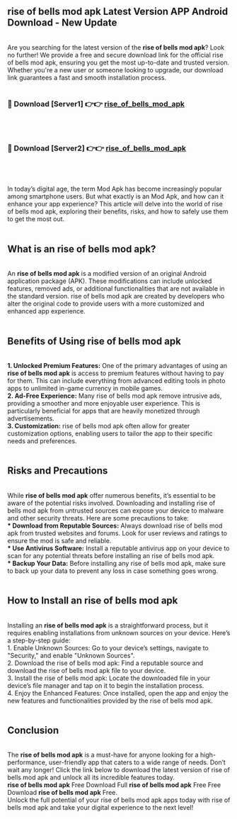 ## rise of bells mod apk Latest Version APP Android Download - New Update
<br>
Are you searching for the latest version of the <strong>rise of bells mod apk</strong>? Look no further! We provide a free and secure download link for the official rise of bells mod apk, ensuring you get the most up-to-date and trusted version. Whether you're a new user or someone looking to upgrade, our download link guarantees a fast and smooth installation process.
<br>
<br>
<h3>🔴 Download [Server1] 👉👉 <a href="https://modyolo.store/rise+of+bells+mod+apk">rise_of_bells_mod_apk</a></h3><br>
<br>
<h3>🔴 Download [Server2] 👉👉 <a href="https://modyolo.store/rise+of+bells+mod+apk">rise_of_bells_mod_apk</a></h3><br>
<br>
<br>
In today’s digital age, the term Mod Apk has become increasingly popular among smartphone users. But what exactly is an Mod Apk, and how can it enhance your app experience? This article will delve into the world of rise of bells mod apk, exploring their benefits, risks, and how to safely use them to get the most out.
<br>
<br>
<h2>What is an rise of bells mod apk?</h2>
<br>
An <strong>rise of bells mod apk</strong> is a modified version of an original Android application package (APK). These modifications can include unlocked features, removed ads, or additional functionalities that are not available in the standard version. rise of bells mod apk are created by developers who alter the original code to provide users with a more customized and enhanced app experience.
<br>
<br>
<h2>Benefits of Using rise of bells mod apk</h2>
<br>
<strong> 1. Unlocked Premium Features:</strong> One of the primary advantages of using an <strong>rise of bells mod apk</strong> is access to premium features without having to pay for them. This can include everything from advanced editing tools in photo apps to unlimited in-game currency in mobile games.
<br>
<strong> 2. Ad-Free Experience:</strong> Many rise of bells mod apk remove intrusive ads, providing a smoother and more enjoyable user experience. This is particularly beneficial for apps that are heavily monetized through advertisements.
<br>
<strong> 3. Customization:</strong> rise of bells mod apk often allow for greater customization options, enabling users to tailor the app to their specific needs and preferences.
<br>
<br>
<h2>Risks and Precautions</h2>
<br>
While <strong>rise of bells mod apk</strong> offer numerous benefits, it’s essential to be aware of the potential risks involved. Downloading and installing rise of bells mod apk from untrusted sources can expose your device to malware and other security threats. Here are some precautions to take:
<br>
<strong> * Download from Reputable Sources:</strong> Always download rise of bells mod apk from trusted websites and forums. Look for user reviews and ratings to ensure the mod is safe and reliable.
<br>
<strong> * Use Antivirus Software:</strong> Install a reputable antivirus app on your device to scan for any potential threats before installing an rise of bells mod apk.
<br>
<strong> * Backup Your Data:</strong> Before installing any rise of bells mod apk, make sure to back up your data to prevent any loss in case something goes wrong.
<br>
<br>
<h2>How to Install an rise of bells mod apk</h2>
<br>
Installing an <strong>rise of bells mod apk</strong> is a straightforward process, but it requires enabling installations from unknown sources on your device. Here’s a step-by-step guide:
<br>
 1. Enable Unknown Sources: Go to your device’s settings, navigate to "Security," and enable "Unknown Sources".
<br>
 2. Download the rise of bells mod apk: Find a reputable source and download the rise of bells mod apk file to your device.
<br>
 3. Install the rise of bells mod apk: Locate the downloaded file in your device’s file manager and tap on it to begin the installation process.
<br>
 4. Enjoy the Enhanced Features: Once installed, open the app and enjoy the new features and functionalities provided by the rise of bells mod apk.
<br>
<br>
<h2><strong>Conclusion</strong></h2>
<br>
The <strong>rise of bells mod apk</strong> is a must-have for anyone looking for a high-performance, user-friendly app that caters to a wide range of needs. Don’t wait any longer! Click the link below to download the latest version of rise of bells mod apk and unlock all its incredible features today.
<br>
<strong>rise of bells mod apk</strong> Free Download Full <strong>rise of bells mod apk</strong> Free Free Download <strong>rise of bells mod apk</strong> Free.
<br>
Unlock the full potential of your rise of bells mod apk apps today with rise of bells mod apk and take your digital experience to the next level!